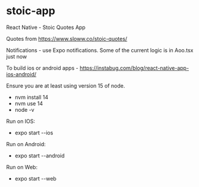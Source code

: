 # stoic-app

React Native - Stoic Quotes App

Quotes from https://www.sloww.co/stoic-quotes/

Notifications - use Expo notifications. Some of the current logic is in Aoo.tsx just now

To build ios or android apps - https://instabug.com/blog/react-native-app-ios-android/

Ensure you are at least using version 15 of node.

- nvm install 14
- nvm use 14
- node -v

Run on IOS:

- expo start --ios

Run on Android:

- expo start --android

Run on Web:

- expo start --web
